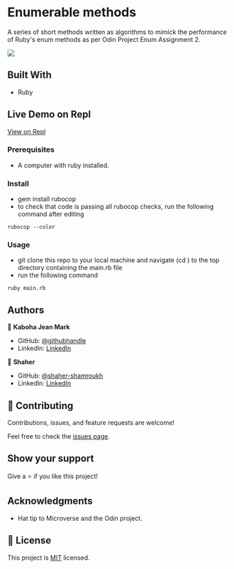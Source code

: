 # Enumerable methods
A series of short methods written as algorithms to mimick the performance of Ruby's enum methods as per Odin Project Enum Assignment 2.

![](https://img.shields.io/badge/Microverse-blueviolet)


## Built With
- Ruby

## Live Demo on Repl

[View on Repl](https://replit.com/@JeanKairumba/Enumerable-methods)

### Prerequisites
- A computer with ruby installed.

### Install
- gem install rubocop
- to check that code is passing all rubocop checks, run the following command after editing
```
rubocop --color
```

### Usage
- git clone this repo to your local machine and navigate (cd ) to the top directory containing the main.rb file
- run the following command
```
ruby main.rb
```

## Authors

👤 **Kaboha Jean Mark**

- GitHub: [@githubhandle](https://github.com/KabohaJeanMark)
- LinkedIn: [LinkedIn](https://www.linkedin.com/in/jean-mark-kaboha-software-engineer/)

👤 **Shaher**

- GitHub: [@shaher-shamroukh](https://github.com/Shaher-11/ )
- LinkedIn: [LinkedIn](https://www.linkedin.com/in/shaher-shamroukh/ )

## 🤝 Contributing

Contributions, issues, and feature requests are welcome!

Feel free to check the [issues page](issues/).

## Show your support

Give a ⭐️ if you like this project!

## Acknowledgments

- Hat tip to Microverse and the Odin project.

## 📝 License

This project is [MIT](./LICENSE) licensed.
